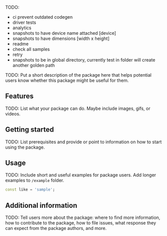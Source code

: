 TODO:
- ci prevent outdated codegen
- driver tests
- analytics
- snapshots to have device name attached [device]
- snapshots to have dimensions [width x height]
- readme
- check all samples
- retry
- snapshots to be in global directory, currently test in folder will create another golden path

TODO: Put a short description of the package here that helps potential users
know whether this package might be useful for them.

## Features

TODO: List what your package can do. Maybe include images, gifs, or videos.

## Getting started

TODO: List prerequisites and provide or point to information on how to
start using the package.

## Usage

TODO: Include short and useful examples for package users. Add longer examples
to `/example` folder.

```dart
const like = 'sample';
```

## Additional information

TODO: Tell users more about the package: where to find more information, how to
contribute to the package, how to file issues, what response they can expect
from the package authors, and more.

